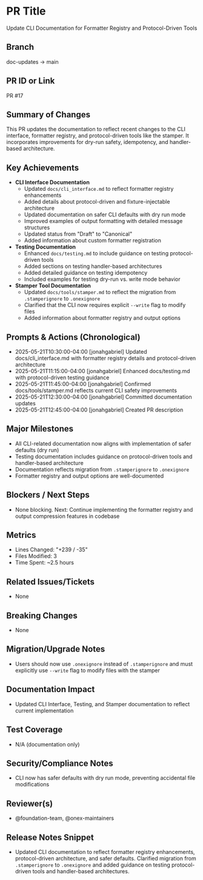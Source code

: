 <!-- === OmniNode:Metadata ===
author: OmniNode Team
copyright: OmniNode.ai
created_at: '2025-05-28T12:40:26.092932'
description: Stamped by ONEX
entrypoint: python://pr_description_2025_05_21_pr17.md
hash: 7919d4ba9b147125c676cd67f268a9cea50c9fa5b1e55ae614baba92b7911d55
last_modified_at: '2025-05-29T11:50:14.756579+00:00'
lifecycle: active
meta_type: tool
metadata_version: 0.1.0
name: pr_description_2025_05_21_pr17.md
namespace: omnibase.pr_description_2025_05_21_pr17
owner: OmniNode Team
protocol_version: 0.1.0
runtime_language_hint: python>=3.11
schema_version: 0.1.0
state_contract: state_contract://default
tools: null
uuid: 5622d634-2dea-4d17-9805-51392ca505de
version: 1.0.0

<!-- === /OmniNode:Metadata === -->


# PR Title
Update CLI Documentation for Formatter Registry and Protocol-Driven Tools

## Branch
doc-updates → main

## PR ID or Link
PR #17

## Summary of Changes
This PR updates the documentation to reflect recent changes to the CLI interface, formatter registry, and protocol-driven tools like the stamper. It incorporates improvements for dry-run safety, idempotency, and handler-based architecture.

## Key Achievements
- **CLI Interface Documentation**
  - Updated `docs/cli_interface.md` to reflect formatter registry enhancements
  - Added details about protocol-driven and fixture-injectable architecture
  - Updated documentation on safer CLI defaults with dry run mode
  - Improved examples of output formatting with detailed message structures
  - Updated status from "Draft" to "Canonical"
  - Added information about custom formatter registration
- **Testing Documentation**
  - Enhanced `docs/testing.md` to include guidance on testing protocol-driven tools
  - Added sections on testing handler-based architectures
  - Added detailed guidance on testing idempotency
  - Included examples for testing dry-run vs. write mode behavior
- **Stamper Tool Documentation**
  - Updated `docs/tools/stamper.md` to reflect the migration from `.stamperignore` to `.onexignore`
  - Clarified that the CLI now requires explicit `--write` flag to modify files
  - Added information about formatter registry and output options

## Prompts & Actions (Chronological)
- 2025-05-21T10:30:00-04:00 [jonahgabriel] Updated docs/cli_interface.md with formatter registry details and protocol-driven architecture
- 2025-05-21T11:15:00-04:00 [jonahgabriel] Enhanced docs/testing.md with protocol-driven testing guidance
- 2025-05-21T11:45:00-04:00 [jonahgabriel] Confirmed docs/tools/stamper.md reflects current CLI safety improvements
- 2025-05-21T12:30:00-04:00 [jonahgabriel] Committed documentation updates
- 2025-05-21T12:45:00-04:00 [jonahgabriel] Created PR description

## Major Milestones
- All CLI-related documentation now aligns with implementation of safer defaults (dry run)
- Testing documentation includes guidance on protocol-driven tools and handler-based architecture
- Documentation reflects migration from `.stamperignore` to `.onexignore`
- Formatter registry and output options are well-documented

## Blockers / Next Steps
- None blocking. Next: Continue implementing the formatter registry and output compression features in codebase

## Metrics
- Lines Changed: "+239 / -35"
- Files Modified: 3
- Time Spent: ~2.5 hours

## Related Issues/Tickets
- None

## Breaking Changes
- None

## Migration/Upgrade Notes
- Users should now use `.onexignore` instead of `.stamperignore` and must explicitly use `--write` flag to modify files with the stamper

## Documentation Impact
- Updated CLI Interface, Testing, and Stamper documentation to reflect current implementation

## Test Coverage
- N/A (documentation only)

## Security/Compliance Notes
- CLI now has safer defaults with dry run mode, preventing accidental file modifications

## Reviewer(s)
- @foundation-team, @onex-maintainers

## Release Notes Snippet
- Updated CLI documentation to reflect formatter registry enhancements, protocol-driven architecture, and safer defaults. Clarified migration from `.stamperignore` to `.onexignore` and added guidance on testing protocol-driven tools and handler-based architectures.
